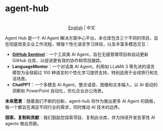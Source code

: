 # agent-hub

<p align="center">
    <br> <a href="README-EN.md">English</a> | 中文
</p>

Agent Hub 是一个 AI Agent 解决方案中心平台。本仓库包含三个不同的项目，旨在彻底改变企业工作流程，增强个性化语言学习体验，以及丰富多模态交互：

- **[GitHub Sentinel](./github_sentinel/README.md)**：一个工具类 AI Agent，旨在无缝管理项目和自动更新 GitHub 仓库，以促进更有效的协作和项目跟踪。
- **LanguageMentor**：一个对话类 AI Agent，利用如 LLaMA 3 等先进的语言模型为全球超过 100 种语言的个性化学习提供支持，特别适用于全球旅行和生活场景。
- **ChatPPT**：一个多模态 AI Agent，整合语音、图像和文本输入，以 AI 驱动的洞察和 PowerPoint 自动化，优化企业办公场景。

**未来愿景**：随着我们不断的创新，agent-hub 将作为推出更多 AI Agent 的跳板，每一个都旨在满足不同行业的需求，同时推动 AI 技术的边界。

**探索、复制和贡献**：我们鼓励您探索项目、复制此仓库，并为持续开发变革性 AI agents 做出贡献。

